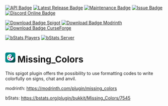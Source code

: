 [![API Badge](https://img.shields.io/badge/MC%20version-Spigot%20v1.8.3%20--%20v1.19.3(+)-blue?style=flat-square)](https://www.spigotmc.org/)
[![Latest Release Badge](https://img.shields.io/spiget/version/55489?label=latest%20release&style=flat-square)](https://www.spigotmc.org/resources/missing_colors.55489/)
[![Maintenance Badge](https://img.shields.io/maintenance/yes/2023?style=flat-square)]()
[![Issue Badge](https://img.shields.io/github/issues/Fridtjof-DE/Missing_Colors?style=flat-square)](https://github.com/Fridtjof-DE/Missing_Colors/issues)
[![Discord Online Badge](https://img.shields.io/discord/961799414647750717?label=Discord&style=flat-square)](https://discord.gg/fT6VJurHCT)

[![Download Badge Spigot](https://img.shields.io/spiget/downloads/55489?label=SpigotMC%20downloads&style=flat-square)](https://www.spigotmc.org/resources/missing_colors.55489/)
[![Download Badge Modrinth](https://img.shields.io/modrinth/dt/hiFvJn4K?color=brightgreen&label=Modrinth%20downloads&style=flat-square)](https://modrinth.com/plugin/missing_colors/versions)
[![Download Badge CurseForge](https://img.shields.io/badge/dynamic/json?color=brightgreen&label=CurseForge%20downloads&query=%24.downloads.total&url=https%3A%2F%2Fapi.cfwidget.com%2F393318&style=flat-square)](https://www.curseforge.com/minecraft/bukkit-plugins/missing_colors)

[![bStats Players](https://img.shields.io/bstats/players/7545?style=flat-square)](https://bstats.org/plugin/bukkit/Missing_Colors/7545)
[![bStats Server](https://img.shields.io/bstats/servers/7545?style=flat-square)](https://bstats.org/plugin/bukkit/Missing_Colors/7545)

# <img src="https://github.com/Fridtjof-DE/Missing_Colors/blob/master/missing_colors.png" data-canonical-src="https://github.com/Fridtjof-DE/Missing_Colors/blob/master/missing_colors.png" width="32" height="32" /> Missing_Colors

This spigot plugin offers the possibility to use formatting codes to write colorfully on signs, chat and anvil.
 
modrinth: https://modrinth.com/plugin/missing_colors

bStats: https://bstats.org/plugin/bukkit/Missing_Colors/7545
